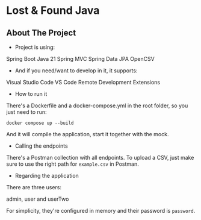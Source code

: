 # Lost & Found Java

## About The Project

* Project is using:

Spring Boot
Java 21
Spring MVC
Spring Data JPA
OpenCSV

* And if you need/want to develop in it, it supports:

Visual Studio Code
VS Code Remote Development Extensions

* How to run it

There's a Dockerfile and a docker-compose.yml in the root folder, so you just need to run:

`docker compose up --build`

And it will compile the application, start it together with the mock.

* Calling the endpoints

There's a Postman collection with all endpoints. To upload a CSV, just make sure to use the right path for `example.csv` in Postman.

* Regarding the application

There are three users:

admin, user and userTwo

For simplicity, they're configured in memory and their password is `password`.